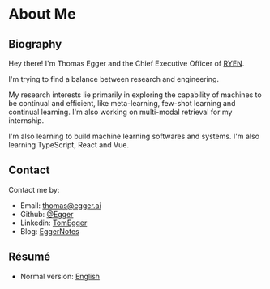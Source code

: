 # About Me

## Biography

Hey there! I'm Thomas Egger and the Chief Executive Officer of [RYEN](https://ryen.org/). 

I'm trying to find a balance between research and engineering.

My research interests lie primarily in exploring the capability of machines to be continual and efficient, like meta-learning, few-shot learning and continual learning. I'm also working on multi-modal retrieval for my internship.

I'm also learning to build machine learning softwares and systems. I'm also learning TypeScript, React and Vue.


## Contact

Contact me by:

- Email: [thomas@egger.ai](mailto:thomas@egger.ai)
- Github: [@Egger](https://github.com/egger)
- Linkedin: [TomEgger](https://www.linkedin.com/in/TomEgger)
- Blog: [EggerNotes](https://eggernotes.com)


## Résumé

- Normal version: [English](https://web.egger.ai/r.pdf)
